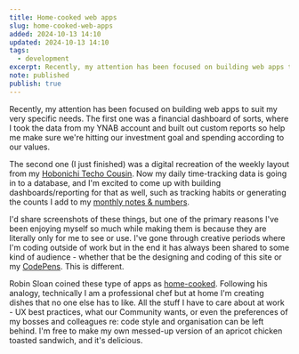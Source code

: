 ```yaml
---
title: Home-cooked web apps
slug: home-cooked-web-apps
added: 2024-10-13 14:10
updated: 2024-10-13 14:10
tags:
  - development
excerpt: Recently, my attention has been focused on building web apps to suit my very specific needs.
note: published
publish: true
---
```

Recently, my attention has been focused on building web apps to suit my very specific needs. The first one was a financial dashboard of sorts, where I took the data from my YNAB account and built out custom reports so help me make sure we're hitting our investment goal and spending according to our values. 

The second one (I just finished) was a digital recreation of the weekly layout from my [Hobonichi Techo Cousin](/hobonichi-techo-cousin/). Now my daily time-tracking data is going in to a database, and I'm excited to come up with building dashboards/reporting for that as well, such as tracking habits or generating the counts I add to my [monthly notes & numbers](https://rachsmith.com/tags/#mn&n). 

I'd share screenshots of these things, but one of the primary reasons I've been enjoying myself so much while making them is because they are literally only for me to see or use. I've gone through creative periods where I'm coding outside of work but in the end it has always been shared to some kind of audience - whether that be the designing and coding of this site or my [CodePens](https://codepen.io/rachsmith/). This is different.

Robin Sloan coined these type of apps as [home-cooked](https://www.robinsloan.com/notes/home-cooked-app/). Following his analogy, technically I am a professional chef but at home I'm creating dishes that no one else has to like. All the stuff I have to care about at work - UX best practices, what our Community wants, or even the preferences of my bosses and colleagues re: code style and organisation can be left behind. I'm free to make my own messed-up version of an apricot chicken toasted sandwich, and it's delicious.

[^1]: 
